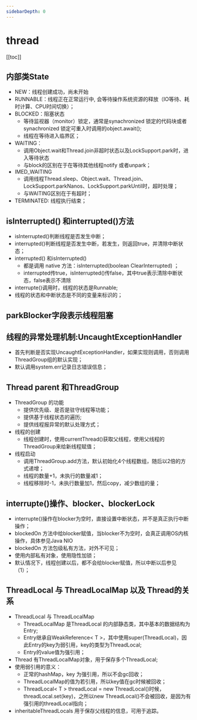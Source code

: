 ```yaml
---
sidebarDepth: 0
---
```


# thread

[[toc]]

## 内部类State

- NEW：线程创建成功，尚未开始
- RUNNABLE：线程正在正常运行中, 会等待操作系统资源的释放（IO等待、耗时计算、CPU时间切换）；
- BLOCKED：阻塞状态
  - 等待监视器（monitor）锁定，通常是synachronized 锁定的代码块或者synachronized 锁定可重入时调用的object.await();
  - 线程在等待进入临界区；
- WAITING：
  - 调用Object.wait和Thread.join非超时状态以及LockSupport.park时，进入等待状态
  - 与block的区别在于在等待其他线程notify 或者unpark；
- IMED_WAITING
  - 调用线程Thread.sleep、Object.wait、Thread.join、LockSupport.parkNanos、LockSupport.parkUntil时，超时处理；
  - 与WAITING区别在于有超时；
- TERMINATED: 线程执行结束；

## isInterrupted() 和interrupted()方法

- isInterrupted()判断线程是否发生中断；
- interrupted()判断线程是否发生中断，若发生，则返回true，并清除中断状态；
- interrupted() 和isInterrupted()
  - 都是调用 native 方法：isInterrupted(boolean ClearInterrupted) ；
  - interrupted传true，isInterrupted()传false，其中true表示清除中断状态，false表示不清除
- interrupte()调用时，线程的状态是Runnable;
- 线程的状态和中断状态是不同的变量来标识的；

## parkBlocker字段表示线程阻塞

## 线程的异常处理机制:UncaughtExceptionHandler

- 首先判断是否实现UncaughtExceptionHandler，如果实现则调用，否则调用ThreadGroup组的默认实现；
- 默认调用system.err记录日志错误信息；

## Thread parent  和ThreadGroup

- ThreadGroup 的功能
  - 提供优先级、是否是驻守线程等功能；
  - 提供基于线程状态的遍历;
  - 提供线程报异常的默认处理方式；
- 线程的创建
  - 线程创建时，使用currentThread()获取父线程，使用父线程的ThreadGroup来给新线程赋值；
- 线程启动
  - 调用ThreadGroup.add方法，默认初始化4个线程数组，随后以2倍的方式递增；
  - 线程的数量+1，未执行的数量减1；
  - 线程移除时-1，未执行数量加1，然后copy，减少数组的量；

## interrupte()操作、blocker、blockerLock

- interrupte()操作在blocker为空时，直接设置中断状态，并不是真正执行中断操作；
- blockedOn 方法中给blocker赋值，当blocker不为空时，会真正调用OS内核操作，具体参见Java NIO
- blockedOn 方法包级私有方法，对外不可见；
- 使用内部私有对象，使用隐性加锁；
- 默认情况下，线程创建以后，都不会给blocker赋值，所以中断以后参见（1）；

## ThreadLocal 与 ThreadLocalMap 以及 Thread的关系

- ThreadLocal 与 ThreadLocalMap
  - ThreadLocalMap 是ThreadLocal 的内部静态类，其中基本的数据结构为Entry;
  - Entry继承自WeakReference< T >，其中使用super(ThreadLocal<?>)，因此Entry的key为弱引用，key的类型为ThreadLocal<?>;
  - Entry的value值为强引用；
- Thread 有ThreadLocalMap对象，用于保存多个ThreadLocal;
- 使用弱引用的意义：
  - 正常的hashMap，key 为强引用，所以不会gc回收；
  - ThreadLocalMap的值为若引用，所以key值在gc时候被回收；
  - ThreadLocal< T > threadLocal = new ThreadLocal()时候，threadLocal.set(key)，之所以new ThreadLocal()不会被回收，是因为有强引用的threadLocal指向；
- inheritableThreadLocals 用于保存父线程的信息，可用于追踪。